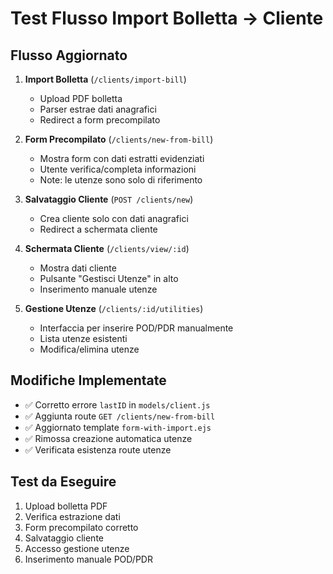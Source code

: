 # Test Flusso Import Bolletta → Cliente

## Flusso Aggiornato

1. **Import Bolletta** (`/clients/import-bill`)
   - Upload PDF bolletta
   - Parser estrae dati anagrafici 
   - Redirect a form precompilato

2. **Form Precompilato** (`/clients/new-from-bill`)
   - Mostra form con dati estratti evidenziati
   - Utente verifica/completa informazioni
   - Note: le utenze sono solo di riferimento

3. **Salvataggio Cliente** (`POST /clients/new`)
   - Crea cliente solo con dati anagrafici
   - Redirect a schermata cliente

4. **Schermata Cliente** (`/clients/view/:id`)
   - Mostra dati cliente
   - Pulsante "Gestisci Utenze" in alto
   - Inserimento manuale utenze

5. **Gestione Utenze** (`/clients/:id/utilities`)
   - Interfaccia per inserire POD/PDR manualmente
   - Lista utenze esistenti
   - Modifica/elimina utenze

## Modifiche Implementate

- ✅ Corretto errore `lastID` in `models/client.js`
- ✅ Aggiunta route `GET /clients/new-from-bill` 
- ✅ Aggiornato template `form-with-import.ejs`
- ✅ Rimossa creazione automatica utenze
- ✅ Verificata esistenza route utenze

## Test da Eseguire

1. Upload bolletta PDF
2. Verifica estrazione dati
3. Form precompilato corretto
4. Salvataggio cliente 
5. Accesso gestione utenze
6. Inserimento manuale POD/PDR
